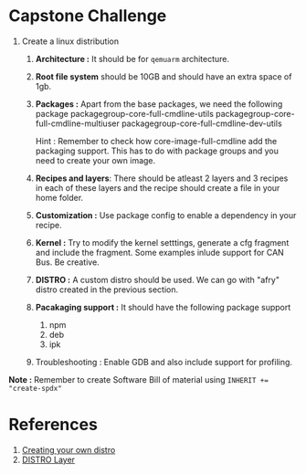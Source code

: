 
# Capstone Challenge 

1. Create a linux distribution
	1. **Architecture :** It should be for `qemuarm` architecture.
	2. **Root file system** should be 10GB and should have an extra space of 1gb.
	3. **Packages :** Apart from the base packages, we need the following package
		packagegroup-core-full-cmdline-utils
		packagegroup-core-full-cmdline-multiuser 
		packagegroup-core-full-cmdline-dev-utils
		
        Hint : Remember to check  how core-image-full-cmdline add the packaging support. This has to do with package groups and you need to create your own image.

	4. **Recipes and layers**: There should be atleast 2 layers and 3 recipes in each of these layers and the recipe should create a file in your home folder. 
	5. **Customization :** Use package config to enable a dependency in your recipe.

	6. **Kernel :** Try to modify the kernel setttings, generate a cfg fragment and include the fragment. Some examples inlude support for CAN Bus. Be creative.
	7. **DISTRO :** A custom distro should be used. We can go with "afry" distro created in the previous section.
	8. **Pacakaging support :** It should have the following package support
		1. npm
		2. deb
		3. ipk
	9. Troubleshooting : Enable GDB and also include support for profiling.


**Note :** Remember to create Software Bill of material using
`INHERIT += "create-spdx"`



# References
1. [Creating your own distro](https://docs.yoctoproject.org/dev-manual/custom-distribution.html)
2. [DISTRO Layer](https://docs.yoctoproject.org/overview-manual/concepts.html#distro-layer)